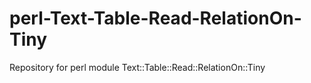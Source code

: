# perl-Text-Table-Read-RelationOn-Tiny
Repository for perl module Text::Table::Read::RelationOn::Tiny
